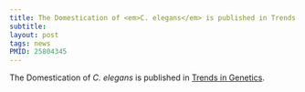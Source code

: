 ```yaml
---
title: The Domestication of <em>C. elegans</em> is published in Trends in Genetics
subtitle: 
layout: post
tags: news
PMID: 25804345
---
```


The Domestication of <em>C. elegans</em> is published in [Trends in Genetics](http://www.sciencedirect.com/science/article/pii/S0168952515000372).
